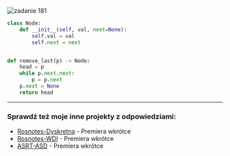 <picture>
  <source srcset="../../srt/zbior_zadan/181.png" media="(prefers-color-scheme: light)">
  <source srcset="../../srt/zbior_zadan/black_181.png" media="(prefers-color-scheme: dark)">
  <img src="../../srt/zbior_zadan/black_181.png" alt="zadanie 181">
</picture>

```python
class Node:
    def __init__(self, val, next=None):
        self.val = val
        self.next = next


def remove_last(p) -> Node:
    head = p
    while p.next.next:
        p = p.next
    p.next = None
    return head
```

---
### Sprawdź też moje inne projekty z odpowiedziami:
- [Rosnotes-Dyskretna](https://github.com/kamilGie/Rosnotes-Dyskretna) - Premiera wkrótce
- [Rosnotes-WDI](https://github.com/kamilGie/Rosnotes-WDI) - Premiera wkrótce
- [ASRT-ASD](https://github.com/kamilGie/Rosnotes-Dyskretna) - Premiera wkrótce

